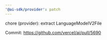 ```yaml
---
'@ai-sdk/provider': patch
---
```


chore (provider): extract LanguageModelV2File

Commit: https://github.com/vercel/ai/pull/5690
